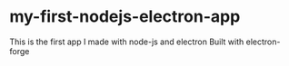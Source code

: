 # my-first-nodejs-electron-app
This is the first app I made with node-js and electron
Built with electron-forge
